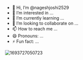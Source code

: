- 👋 Hi, I’m @nageshjoshi2529
- 👀 I’m interested in ...
- 🌱 I’m currently learning ...
- 💞️ I’m looking to collaborate on ...
- 📫 How to reach me ...
- 😄 Pronouns: ...
- ⚡ Fun fact: ...

<!---
nageshjoshi2529/nageshjoshi2529 is a ✨ special ✨ repository because its `README.md` (this file) appears on your GitHub profile.
You can click the Preview link to take a look at your changes.
--->
![1693727050723](https://github.com/nageshjoshi2529/nageshjoshi2529/assets/158167701/9362fc30-3bd8-404c-9c04-d01ea6498a1c)
